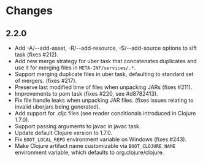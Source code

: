 # Changes

## 2.2.0

- Add -A/--add-asset, -R/--add-resource, -S/--add-source options to
  sift task (fixes #212).
- Add new merge strategy for uber task that concatenates duplicates
and use it for merging files in `META-INF/services/.*`.
- Support merging duplicate files in uber task, defaulting to standard
  set of mergers. (fixes #217).
- Preserve last modified time of files when unpacking JARs (fixes
  #211).
- Improvements to pom task (fixes #220, see #d8782413).
- Fix file handle leaks when unpacking JAR files. (fixes issues
  relating to invalid uberjars being generated).
- Add support for .cljc files (see reader conditionals introduced in
  Clojure 1.7.0).
- Support passing arguments to javac in javac task.
- Update default Clojure version to 1.7.0.
- Fix `BOOT_LOCAL_REPO` environment variable on Windows (fixes #243).
- Make Clojure artifact name customizable via `BOOT_CLOJURE_NAME`
  environment variable, which defaults to org.clojure/clojure.
